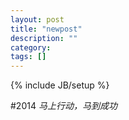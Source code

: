 ```yaml
---
layout: post
title: "newpost"
description: ""
category: 
tags: []
---
```

{% include JB/setup %}

#2014
*马上行动，马到成功*
